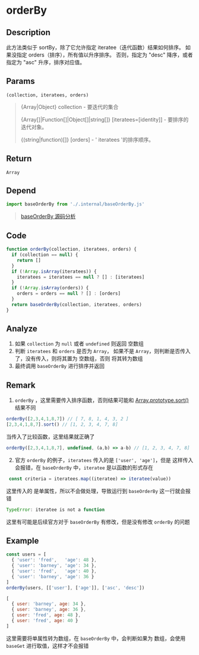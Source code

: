 # orderBy 

## Description 
此方法类似于 sortBy，除了它允许指定 iteratee（迭代函数）结果如何排序。 如果没指定 orders（排序），所有值以升序排序。 否则，指定为 "desc" 降序，或者指定为 "asc" 升序，排序对应值。
## Params
`(collection, iteratees, orders)`
>  {Array|Object} collection - 要迭代的集合
>
> {Array[]|Function[]|Object[]|string[]} [iteratees=[identity]] - 要排序的迭代对象。
>
> {(string|function)[]} [orders] - ' iteratees '的排序顺序。
## Return
`Array`
## Depend
```js
import baseOrderBy from './.internal/baseOrderBy.js'
```
> [baseOrderBy 源码分析](../internal/baseOrderBy.md)
>

## Code
```js
function orderBy(collection, iteratees, orders) {
  if (collection == null) {
    return []
  }
  if (!Array.isArray(iteratees)) {
    iteratees = iteratees == null ? [] : [iteratees]
  }
  if (!Array.isArray(orders)) {
    orders = orders == null ? [] : [orders]
  }
  return baseOrderBy(collection, iteratees, orders)
}
```
## Analyze
1. 如果 `collection` 为 `null` 或者 `undefined` 则返回 空数组
2. 判断 `iteratees` 和 `orders` 是否为 `Array`， 如果不是 `Array`，则判断是否传入了，没有传入，则将其置为 空数组，否则 将其转为数组
3. 最终调用 `baseOrderBy` 进行排序并返回
## Remark
1. `orderBy` ，这里需要传入排序函数，否则结果可能和 [Array.prototype.sort()](https://developer.mozilla.org/zh-CN/docs/Web/JavaScript/Reference/Global_Objects/Array/sort) 结果不同
```js
orderBy([2,3,4,1,8,7]) // [ 7, 8, 1, 4, 3, 2 ]
[2,3,4,1,8,7].sort() // [1, 2, 3, 4, 7, 8]
```
当传入了比较函数，这里结果就正确了
```js
orderBy([2,3,4,1,8,7], undefined, (a,b) => a-b) // [1, 2, 3, 4, 7, 8]
```
2. 官方 `orderBy` 的例子，`iteratees` 传入的是 `['user', 'age']`，但是 这样传入会报错，在 `baseOrderBy` 中，`iteratee` 是以函数的形式存在
```js
 const criteria = iteratees.map((iteratee) => iteratee(value))
```
这里传入的 是单属性，所以不会做处理，导致运行到 `baseOrderBy` 这一行就会报错
```js
TypeError: iteratee is not a function
```

这里有可能是后续官方对于 `baseOrderBy` 有修改，但是没有修改 `orderBy` 的问题
## Example
```js
const users = [
  { 'user': 'fred',   'age': 48 },
  { 'user': 'barney', 'age': 34 },
  { 'user': 'fred',   'age': 40 },
  { 'user': 'barney', 'age': 36 }
]
orderBy(users, [['user'], ['age']], ['asc', 'desc'])

[
  { user: 'barney', age: 34 },
  { user: 'barney', age: 36 },
  { user: 'fred', age: 48 },
  { user: 'fred', age: 40 }
]
```
这里需要将单属性转为数组，在 `baseOrderBy` 中，会判断如果为 数组，会使用 `baseGet` 进行取值，这样才不会报错
